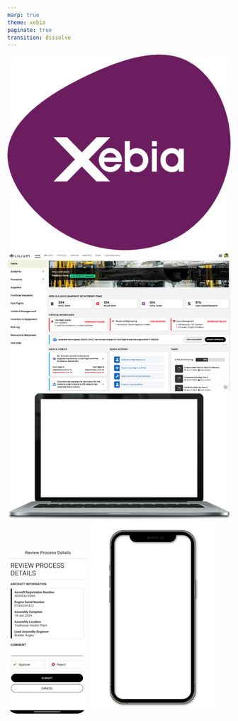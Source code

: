 ```yaml
---
marp: true
theme: xebia
paginate: true
transition: dissolve
---
```


<div class="screenshots-slide1-container">

<!-- Logo Image -->
<img class="screenshots-slide1-logo" src="./Images/Screenshots_PPT/Xebia_logo.png"/>

<!-- Laptop Image Screen -->
<img class="screenshots-slide1-laptop-screen" src="./Images/Screenshots_PPT/Page1_Screen.jpg"/>

<!-- Laptop Frame Screen -->
<img class="screenshots-slide1-laptop-frame" src="./Images/Screenshots_PPT/Page1_Laptop.png"/>

<!-- Mobile Image Screen -->
<img class="screenshots-slide1-mobile-screen" src="./Images/Screenshots_PPT/Page1_Mobile_Screen.png"/>

<!-- Mobile Frame Screen -->
<img class="screenshots-slide1-mobile-frame" src="./Images/Screenshots_PPT/Page1_Mobile.png"/>

</div>